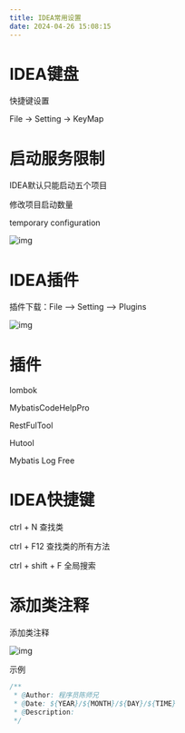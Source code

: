 ```yaml
---
title: IDEA常用设置
date: 2024-04-26 15:08:15
---
```


# IDEA键盘

快捷键设置

File -> Setting -> KeyMap

# 启动服务限制

IDEA默认只能启动五个项目

修改项目启动数量

temporary configuration

![img](http://md.cxycsx.vip/1675159139646-98f82dd7-de80-42e9-afeb-5be3ace2d64f.png)

# IDEA插件

插件下载：File --> Setting --> Plugins

![img](http://md.cxycsx.vip/1653111927984-b7e0e36e-ffc2-436e-8f09-241c7adb1b4f.png)

# 插件

lombok

MybatisCodeHelpPro

RestFulTool

Hutool

Mybatis Log Free

# IDEA快捷键

ctrl + N 查找类

ctrl + F12 查找类的所有方法

ctrl + shift + F 全局搜索

# 添加类注释

添加类注释

![img](http://md.cxycsx.vip/1653115492058-022eb189-1914-4534-8cd3-8895a6afdd2a.png)

示例

```java
/**
 * @Author: 程序员陈师兄
 * @Date: ${YEAR}/${MONTH}/${DAY}/${TIME}
 * @Description: 
 */
```

